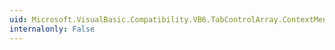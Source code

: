 ```yaml
---
uid: Microsoft.VisualBasic.Compatibility.VB6.TabControlArray.ContextMenuChanged
internalonly: False
---
```

